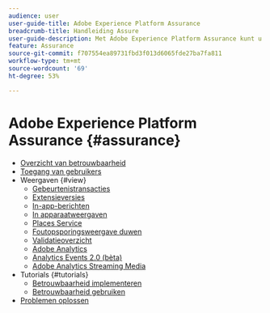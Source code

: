 ```yaml
---
audience: user
user-guide-title: Adobe Experience Platform Assurance
breadcrumb-title: Handleiding Assure
user-guide-description: Met Adobe Experience Platform Assurance kunt u controleren, testen, simuleren en valideren hoe u gegevens verzamelt of ervaringen aanbiedt in uw mobiele toepassingen.
feature: Assurance
source-git-commit: f707554ea89731fbd3f013d6065fde27ba7fa811
workflow-type: tm+mt
source-wordcount: '69'
ht-degree: 53%

---
```



# Adobe Experience Platform Assurance {#assurance}

- [Overzicht van betrouwbaarheid](./home.md)
- [Toegang van gebruikers](./user-access.md)
- Weergaven {#view}
   - [Gebeurtenistransacties](./views/event-transactions.md)
   - [Extensieversies](./views/extension-versions.md)
   - [In-app-berichten](./views/in-app-messaging.md)
   - [In apparaatweergaven](./views/on-device-views.md)
   - [Places Service](./views/places-service.md)
   - [Foutopsporingsweergave duwen](./views/push-debug-view.md)
   - [Validatieoverzicht](./views/validation-summary.md)
   - [Adobe Analytics](./views/adobe-analytics.md)
   - [Analytics Events 2.0 (bèta)](./views/adobe-analytics-edge.md)
   - [Adobe Analytics Streaming Media](./views/adobe-analytics-streaming-media.md)
- Tutorials {#tutorials}
   - [Betrouwbaarheid implementeren](./tutorials/implement-assurance.md)
   - [Betrouwbaarheid gebruiken](./tutorials/using-assurance.md)
- [Problemen oplossen](./troubleshooting.md)